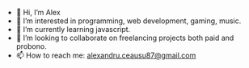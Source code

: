 - 👋 Hi, I’m Alex
- 👀 I’m interested in programming, web development, gaming, music.
- 🌱 I’m currently learning javascript.
- 💞️ I’m looking to collaborate on freelancing projects both paid and probono.
- 📫 How to reach me: alexandru.ceausu87@gmail.com

<!---
AlexC100/AlexC100 is a ✨ special ✨ repository because its `README.md` (this file) appears on your GitHub profile.
You can click the Preview link to take a look at your changes.
--->
